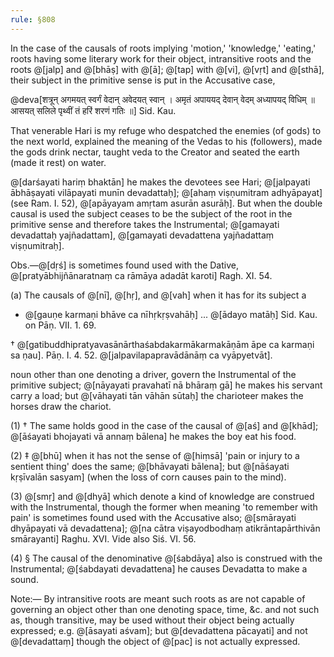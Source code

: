 ```yaml
---
rule: §808
---
```


In the case of the causals of roots implying 'motion,' 'knowledge,' 'eating,' roots having some literary work for their object, intransitive roots and the roots @[jalp] and @[bhāṣ] with @[ā]; @[tap] with @[vi], @[vṛt] and @[sthā], their subject in the primitive sense is put in the Accusative case,

@deva[शत्रून् अगमयत् स्वर्गं वेदान् अवेदयत् स्वान् । अमृतं अपाययद् देवान् वेदम् अध्यापयद् विधिम् ॥ आसयत् सलिले पृथ्वीं तं हरिं शरणं गतिः ॥] Sid. Kau.

That venerable Hari is my refuge who despatched the enemies (of gods) to the next world, explained the meaning of the Vedas to his (followers), made the gods drink nectar, taught veda to the Creator and seated the earth (made it rest) on water.

@[darśayati hariṃ bhaktān] he makes the devotees see Hari; @[jalpayati ābhāṣayati vilāpayati munīn devadattaḥ]; @[ahaṃ viṣṇumitram adhyāpayat] (see Ram. I. 52), @[apāyayam amṛtam asurān asurāḥ]. But when the double causal is used the subject ceases to be the subject of the root in the primitive sense and therefore takes the Instrumental; @[gamayati devadattaḥ yajñadattam], @[gamayati devadattena yajñadattaṃ viṣṇumitraḥ].

Obs.—@[dṛś] is sometimes found used with the Dative, @[pratyābhijñānaratnaṃ ca rāmāya adadāt karoti] Ragh. XI. 54.

(a) The causals of @[nī], @[hṛ], and @[vah] when it has for its subject a

- @[gauṇe karmaṇi bhāve ca nīhṛkṛṣvahāḥ] ... @[ādayo matāḥ] Sid. Kau. on Pāṇ. VII. 1. 69.

† @[gatibuddhipratyavasānārthaśabdakarmākarmakāṇām āpe ca karmaṇi sa ṇau]. Pāṇ. I. 4. 52. @[jalpavilapapravādānāṃ ca vyāpyetvāt].

noun other than one denoting a driver, govern the Instrumental of the primitive subject; @[nāyayati pravahatī nā bhāraṃ gā] he makes his servant carry a load; but @[vāhayati tān vāhān sūtaḥ] the charioteer makes the horses draw the chariot.

(1) † The same holds good in the case of the causal of @[aś] and @[khād]; @[āśayati bhojayati vā annaṃ bālena] he makes the boy eat his food.

(2) ‡ @[bhū] when it has not the sense of @[hiṃsā] 'pain or injury to a sentient thing' does the same; @[bhāvayati bālena]; but @[nāśayati kṛṣīvalān sasyam] (when the loss of corn causes pain to the mind).

(3) @[smṛ] and @[dhyā] which denote a kind of knowledge are construed with the Instrumental, though the former when meaning 'to remember with pain' is sometimes found used with the Accusative also; @[smārayati dhyāpayati vā devadattena]; @[na cātra viṣayodbodhaṃ atikrāntapārthivān smārayanti] Raghu. XVI. Vide also Siś. VI. 56.

(4) § The causal of the denominative @[śabdāya] also is construed with the Instrumental; @[śabdayati devadattena] he causes Devadatta to make a sound.

Note:— By intransitive roots are meant such roots as are not capable of governing an object other than one denoting space, time, &c. and not such as, though transitive, may be used without their object being actually expressed; e.g. @[āsayati aśvam]; but @[devadattena pācayati] and not @[devadattaṃ] though the object of @[pac] is not actually expressed.